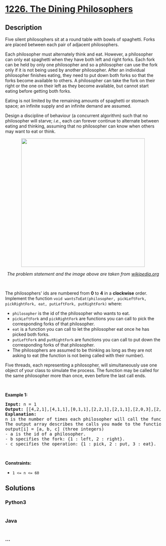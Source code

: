 # [1226. The Dining Philosophers](https://leetcode.com/problems/the-dining-philosophers)

## Description
<p>Five silent philosophers&nbsp;sit at a round table with bowls of spaghetti. Forks are placed between each pair of adjacent philosophers.</p>

<p>Each philosopher must alternately think and eat. However, a philosopher can only eat spaghetti when they have both left and right forks. Each fork can be held by only one philosopher and so a philosopher can use the fork only if it is not being used by another philosopher. After an individual philosopher finishes eating, they need to put down both forks so that the forks become available to others. A philosopher can take the fork on their right or the one on their left as they become available, but cannot start eating before getting both forks.</p>

<p>Eating is not limited by the remaining amounts of spaghetti or stomach space; an infinite supply and an infinite demand are assumed.</p>

<p>Design a discipline of behaviour (a concurrent algorithm) such that no philosopher will starve;&nbsp;<i>i.e.</i>, each can forever continue to alternate between eating and thinking, assuming that no philosopher can know when others may want to eat or think.</p>

<p style="text-align: center"><img alt="" src="https://assets.leetcode.com/uploads/2019/09/24/an_illustration_of_the_dining_philosophers_problem.png" style="width: 400px; height: 415px;" /></p>

<p style="text-align: center"><em>The problem statement and the image above are taken from <a href="https://en.wikipedia.org/wiki/Dining_philosophers_problem" target="_blank">wikipedia.org</a></em></p>

<p>&nbsp;</p>

<p>The philosophers&#39; ids are numbered from <strong>0</strong> to <strong>4</strong> in a <strong>clockwise</strong> order. Implement the function&nbsp;<code>void wantsToEat(philosopher, pickLeftFork, pickRightFork, eat, putLeftFork, putRightFork)</code> where:</p>

<ul>
	<li><code>philosopher</code>&nbsp;is the id of the philosopher who wants to eat.</li>
	<li><code>pickLeftFork</code>&nbsp;and&nbsp;<code>pickRightFork</code>&nbsp;are functions you can call to pick the corresponding forks of that philosopher.</li>
	<li><code>eat</code>&nbsp;is a function you can call to let the philosopher eat once he has picked&nbsp;both forks.</li>
	<li><code>putLeftFork</code>&nbsp;and&nbsp;<code>putRightFork</code>&nbsp;are functions you can call to put down the corresponding forks of that philosopher.</li>
	<li>The philosophers are assumed to be thinking as long as they are not asking to eat (the function is not being called with their number).</li>
</ul>

<p>Five threads, each representing a philosopher, will&nbsp;simultaneously use one object of your class to simulate the process. The function may be called for the same philosopher more than once, even before the last call ends.</p>

<p>&nbsp;</p>
<p><strong>Example 1:</strong></p>

<pre>
<strong>Input:</strong> n = 1
<strong>Output:</strong> [[4,2,1],[4,1,1],[0,1,1],[2,2,1],[2,1,1],[2,0,3],[2,1,2],[2,2,2],[4,0,3],[4,1,2],[0,2,1],[4,2,2],[3,2,1],[3,1,1],[0,0,3],[0,1,2],[0,2,2],[1,2,1],[1,1,1],[3,0,3],[3,1,2],[3,2,2],[1,0,3],[1,1,2],[1,2,2]]
<strong>Explanation:</strong>
n is the number of times each philosopher will call the function.
The output array describes the calls you made to the functions controlling the forks and the eat function, its format is:
output[i] = [a, b, c] (three integers)
- a is the id of a philosopher.
- b specifies the fork: {1 : left, 2 : right}.
- c specifies the operation: {1 : pick, 2 : put, 3 : eat}.</pre>

<p>&nbsp;</p>
<p><strong>Constraints:</strong></p>

<ul>
	<li><code>1 &lt;= n &lt;= 60</code></li>
</ul>



## Solutions


### Python3

```python

```

### Java

```java

```

### ...
```

```
